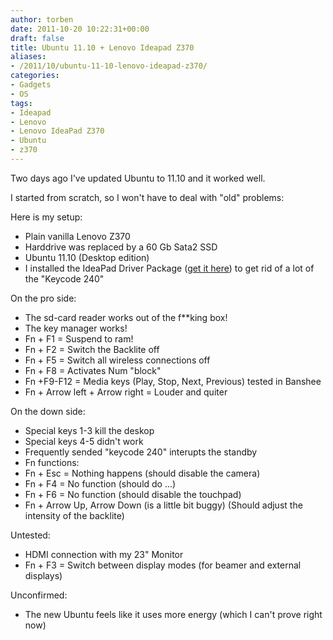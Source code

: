 ```yaml
---
author: torben
date: 2011-10-20 10:22:31+00:00
draft: false
title: Ubuntu 11.10 + Lenovo Ideapad Z370
aliases: 
- /2011/10/ubuntu-11-10-lenovo-ideapad-z370/
categories:
- Gadgets
- OS
tags:
- Ideapad
- Lenovo
- Lenovo IdeaPad Z370
- Ubuntu
- z370
---
```


Two days ago I've updated Ubuntu to 11.10 and it worked well.

I started from scratch, so I won't have to deal with "old" problems:

Here is my setup:

* Plain vanilla Lenovo Z370
* Harddrive was replaced by a 60 Gb Sata2 SSD
* Ubuntu 11.10 (Desktop edition)
* I installed the IdeaPad Driver Package ([get it here](https://launchpad.net/~lexical/+archive/ideapad)) to get rid of a lot of the "Keycode 240"

On the pro side:

* The sd-card reader works out of the f**king box!
* The key manager works!
* Fn + F1 = Suspend to ram!
* Fn + F2 = Switch the Backlite off
* Fn + F5 = Switch all wireless connections off
* Fn + F8 = Activates Num "block"
* Fn +F9-F12 = Media keys (Play, Stop, Next, Previous) tested in Banshee
* Fn + Arrow left + Arrow right = Louder and quiter

On the down side:

* Special keys 1-3 kill the deskop
* Special keys 4-5 didn't work
* Frequently sended "keycode 240" interupts the standby
* Fn functions:
* Fn + Esc = Nothing happens (should disable the camera)
* Fn + F4 = No function (should do ...)
* Fn + F6 = No function (should disable the touchpad)
* Fn + Arrow Up, Arrow Down (is a little bit buggy) (Should adjust the intensity of the backlite)

Untested:

* HDMI connection with my 23" Monitor
* Fn + F3 = Switch between display modes (for beamer and external displays)

Unconfirmed:

* The new Ubuntu feels like it uses more energy (which I can't prove right now)

